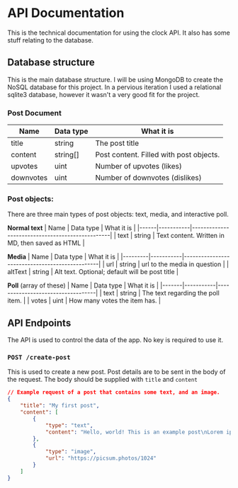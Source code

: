 # API Documentation
This is the technical documentation for using the clock API. It also has some stuff relating to the database.

## Database structure
This is the main database structure. I will be using MongoDB to create the NoSQL database for this project. In a pervious iteration I used a relational sqlite3 database, however it wasn't a very good fit for the project.

### Post Document
| Name      | Data type | What it is                              |
|-----------|-----------|-----------------------------------------|
| title     | string    | The post title                          |
| content   | string[]  | Post content. Filled with post objects. |
| upvotes   | uint      | Number of upvotes (likes)               |
| downvotes | uint      | Number of downvotes (dislikes)          |
### Post objects:
There are three main types of post objects: text, media, and interactive poll.

**Normal text**
| Name | Data type | What it is                                      |
|------|-----------|-------------------------------------------------|
| text | string    | Text content. Written in MD, then saved as HTML |

**Media**
| Name    | Data type | What it is                                     |
|---------|-----------|------------------------------------------------|
| url     | string    | url to the media in question                   |
| altText | string    | Alt text. Optional; default will be post title |

**Poll**
(array of these)
| Name  | Data type | What it is                        |
|-------|-----------|-----------------------------------|
| text  | string    | The text regarding the poll item. |
| votes | uint      | How many votes the item has.      |

## API Endpoints
The API is used to control the data of the app. No key is required to use it.

### `POST /create-post`
This is used to create a new post. Post details are to be sent in the body of the request. The body should be supplied with `title` and `content`
```json
// Example request of a post that contains some text, and an image.
{
	"title": "My first post",
	"content": [
		{
			"type": "text",
			"content": "Hello, world! This is an example post\nLorem ipsum dolor, sit amet consectetur adipisicing elit. Iure, dolorum?"
		},
		{
			"type": "image",
			"url": "https://picsum.photos/1024"
		}
	]
}
```